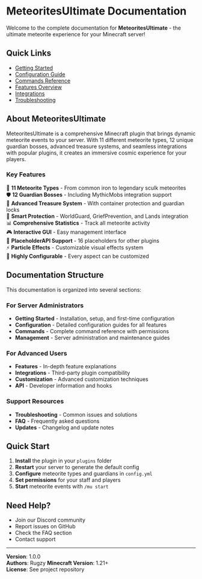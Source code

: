 # MeteoritesUltimate Documentation

Welcome to the complete documentation for **MeteoritesUltimate** - the ultimate meteorite experience for your Minecraft server!

## Quick Links

- [Getting Started](getting-started/installation.md)
- [Configuration Guide](configuration/overview.md)
- [Commands Reference](commands/overview.md)
- [Features Overview](features/overview.md)
- [Integrations](integrations/overview.md)
- [Troubleshooting](troubleshooting/common-issues.md)

## About MeteoritesUltimate

MeteoritesUltimate is a comprehensive Minecraft plugin that brings dynamic meteorite events to your server. With 11 different meteorite types, 12 unique guardian bosses, advanced treasure systems, and seamless integrations with popular plugins, it creates an immersive cosmic experience for your players.

### Key Features

🌟 **11 Meteorite Types** - From common iron to legendary sculk meteorites  
🛡️ **12 Guardian Bosses** - Including MythicMobs integration support  
💎 **Advanced Treasure System** - With container protection and guardian locks  
🎯 **Smart Protection** - WorldGuard, GriefPrevention, and Lands integration  
📊 **Comprehensive Statistics** - Track all meteorite activity  
🎮 **Interactive GUI** - Easy management interface  
🔄 **PlaceholderAPI Support** - 16 placeholders for other plugins  
⚡ **Particle Effects** - Customizable visual effects system  
🎨 **Highly Configurable** - Every aspect can be customized

## Documentation Structure

This documentation is organized into several sections:

### For Server Administrators
- **Getting Started** - Installation, setup, and first-time configuration
- **Configuration** - Detailed configuration guides for all features
- **Commands** - Complete command reference with permissions
- **Management** - Server administration and maintenance guides

### For Advanced Users
- **Features** - In-depth feature explanations
- **Integrations** - Third-party plugin compatibility
- **Customization** - Advanced customization techniques
- **API** - Developer information and hooks

### Support Resources
- **Troubleshooting** - Common issues and solutions
- **FAQ** - Frequently asked questions
- **Updates** - Changelog and update notes

## Quick Start

1. **Install** the plugin in your `plugins` folder
2. **Restart** your server to generate the default config
3. **Configure** meteorite types and guardians in `config.yml`
4. **Set permissions** for your staff and players
5. **Start** meteorite events with `/mu start`

## Need Help?

- Join our Discord community
- Report issues on GitHub
- Check the FAQ section
- Contact support

---

**Version**: 1.0.0  
**Authors**: Rugzy
**Minecraft Version**: 1.21+  
**License**: See project repository